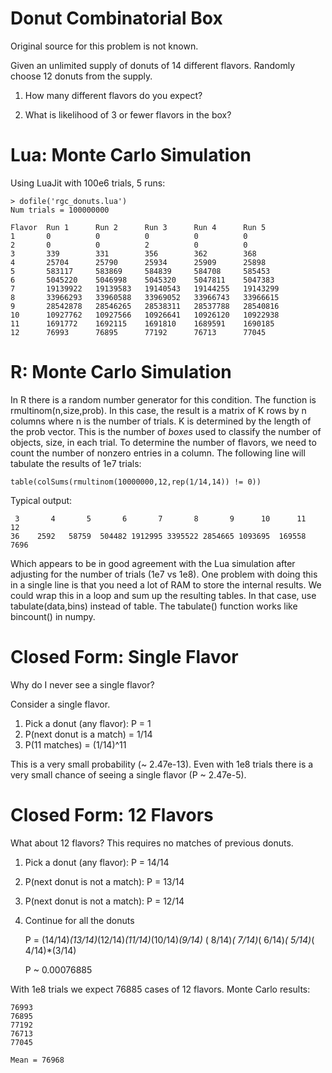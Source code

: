 # Donut Combinatorial Box

Original source for this problem is not known.

Given an unlimited supply of donuts of 14 different flavors.  Randomly
choose 12 donuts from the supply.

1. How many different flavors do you expect?

2. What is likelihood of 3 or fewer flavors in the box?


# Lua: Monte Carlo Simulation

Using LuaJit with 100e6 trials, 5 runs:

    > dofile('rgc_donuts.lua')
    Num trials = 100000000

    Flavor  Run 1      Run 2      Run 3      Run 4      Run 5
    1       0          0          0          0          0
    2       0          0          2          0          0
    3       339        331        356        362        368
    4       25704      25790      25934      25909      25898
    5       583117     583869     584839     584708     585453
    6       5045220    5046998    5045320    5047811    5047383
    7       19139922   19139583   19140543   19144255   19143299
    8       33966293   33960588   33969052   33966743   33966615
    9       28542878   28546265   28538311   28537788   28540816
    10      10927762   10927566   10926641   10926120   10922938
    11      1691772    1692115    1691810    1689591    1690185
    12      76993      76895      77192      76713      77045


# R: Monte Carlo Simulation

In R there is a random number generator for this condition.  The function
is rmultinom(n,size,prob).  In this case, the result is a matrix of K
rows by n columns where n is the number of trials.  K is determined by
the length of the prob vector.  This is the number of *boxes* used to
classify the number of objects, size, in each trial.  To determine the
number of flavors, we need to count the number of nonzero entries in
a column.  The following line will tabulate the results of 1e7 trials:

    table(colSums(rmultinom(10000000,12,rep(1/14,14)) != 0))

Typical output:

     3       4       5       6       7       8       9      10      11      12 
    36    2592   58759  504482 1912995 3395522 2854665 1093695  169558    7696

Which appears to be in good agreement with the Lua simulation after
adjusting for the number of trials (1e7 vs 1e8).  One problem with doing
this in a single line is that you need a lot of RAM to store the
internal results.  We could wrap this in a loop and sum up the resulting
tables.  In that case, use tabulate(data,bins) instead of table.  The
tabulate() function works like bincount() in numpy.


# Closed Form: Single Flavor

Why do I never see a single flavor?

Consider a single flavor.

1. Pick a donut (any flavor): P = 1
2. P(next donut is a match) = 1/14
3. P(11 matches) = (1/14)^11

This is a very small probability (~ 2.47e-13).  Even with 1e8 trials there
is a very small chance of seeing a single flavor (P ~ 2.47e-5).


# Closed Form: 12 Flavors

What about 12 flavors?  This requires no matches of previous donuts.

1. Pick a donut (any flavor): P = 14/14
2. P(next donut is not a match): P = 13/14
3. P(next donut is not a match): P = 12/14
4. Continue for all the donuts

    P = (14/14)*(13/14)*(12/14)*(11/14)*(10/14)*(9/14)*
        ( 8/14)*( 7/14)*( 6/14)*( 5/14)*( 4/14)*(3/14)

    P ~ 0.00076885

With 1e8 trials we expect 76885 cases of 12 flavors.  Monte Carlo results:


    76993
    76895
    77192
    76713
    77045

    Mean = 76968

